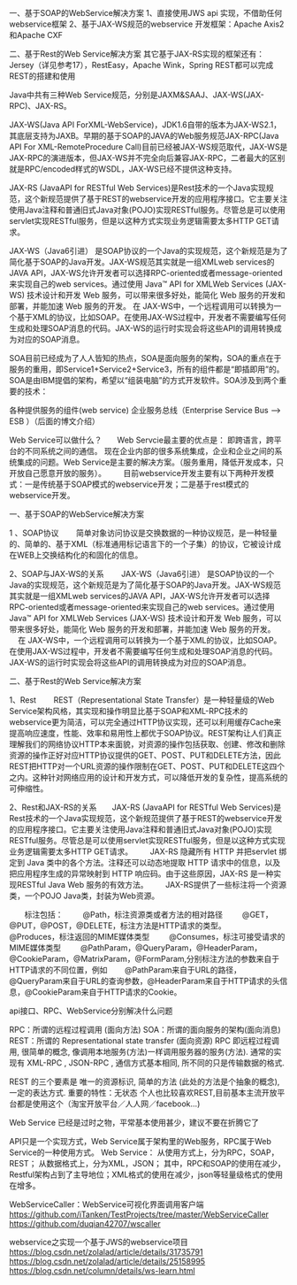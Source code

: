 一、基于SOAP的WebService解决方案
1、直接使用JWS api 实现，不借助任何webservice框架
2、基于JAX-WS规范的webservice 开发框架：Apache Axis2 和Apache CXF

二、基于Rest的Web Service解决方案
其它基于JAX-RS实现的框架还有：Jersey（详见参考17），RestEasy，Apache Wink，Spring REST都可以完成REST的搭建和使用


Java中共有三种Web Service规范，分别是JAXM&SAAJ、JAX-WS(JAX-RPC)、JAX-RS。

JAX-WS(Java API ForXML-WebService)，JDK1.6自带的版本为JAX-WS2.1，其底层支持为JAXB。早期的基于SOAP的JAVA的Web服务规范JAX-RPC(Java API For XML-RemoteProcedure Call)目前已经被JAX-WS规范取代，JAX-WS是JAX-RPC的演进版本，但JAX-WS并不完全向后兼容JAX-RPC，二者最大的区别就是RPC/encoded样式的WSDL，JAX-WS已经不提供这种支持。


JAX-RS (JavaAPI for RESTful Web Services)是Rest技术的一个Java实现规范，这个新规范提供了基于REST的webservice开发的应用程序接口。它主要关注使用Java注释和普通旧式Java对象(POJO)实现RESTful服务。尽管总是可以使用servlet实现RESTful服务，但是以这种方式实现业务逻辑需要太多HTTP GET请求。




JAX-WS（Java6引进） 是SOAP协议的一个Java的实现规范，这个新规范是为了简化基于SOAP的Java开发。JAX-WS规范其实就是一组XMLweb services的JAVA API，JAX-WS允许开发者可以选择RPC-oriented或者message-oriented来实现自己的web services。通过使用 Java™ API for XMLWeb Services (JAX-WS) 技术设计和开发 Web 服务，可以带来很多好处，能简化 Web 服务的开发和部署，并能加速 Web 服务的开发。
在 JAX-WS中，一个远程调用可以转换为一个基于XML的协议，比如SOAP。在使用JAX-WS过程中，开发者不需要编写任何生成和处理SOAP消息的代码。JAX-WS的运行时实现会将这些API的调用转换成为对应的SOAP消息。


SOA目前已经成为了人人皆知的热点，SOA是面向服务的架构，SOA的重点在于服务的重用，即Service1+Service2+Service3，所有的组件都是“即插即用”的。SOA是由IBM提倡的架构，希望以“组装电脑”的方式开发软件。SOA涉及到两个重要的技术：

各种提供服务的组件(web service)
企业服务总线（Enterprise Service Bus ——> ESB ）（后面的博文介绍）

 Web Service可以做什么？
      Web Servcie最主要的优点是： 即跨语言，跨平台的不同系统之间的通信。 现在企业内部的很多系统集成，企业和企业之间的系统集成的问题。Web Service是主要的解决方案。（服务重用，降低开发成本，只开放自己愿意开放的服务）。
       目前webservice开发主要有以下两种开发模式：一是传统基于SOAP模式的webservice开发；二是基于rest模式的webservice开发。


一、基于SOAP的WebService解决方案

1 、SOAP协议
       简单对象访问协议是交换数据的一种协议规范，是一种轻量的、简单的、基于XML（标准通用标记语言下的一个子集）的协议，它被设计成在WEB上交换结构化的和固化的信息。

2、SOAP与JAX-WS的关系
       JAX-WS（Java6引进） 是SOAP协议的一个Java的实现规范，这个新规范是为了简化基于SOAP的Java开发。JAX-WS规范其实就是一组XMLweb services的JAVA API，JAX-WS允许开发者可以选择RPC-oriented或者message-oriented来实现自己的web services。通过使用 Java™ API for XMLWeb Services (JAX-WS) 技术设计和开发 Web 服务，可以带来很多好处，能简化 Web 服务的开发和部署，并能加速 Web 服务的开发。
        在 JAX-WS中，一个远程调用可以转换为一个基于XML的协议，比如SOAP。在使用JAX-WS过程中，开发者不需要编写任何生成和处理SOAP消息的代码。JAX-WS的运行时实现会将这些API的调用转换成为对应的SOAP消息。


二、基于Rest的Web Service解决方案

1、Rest
       REST（Representational State Transfer）是一种轻量级的Web Service架构风格，其实现和操作明显比基于SOAP和XML-RPC技术的webservice更为简洁，可以完全通过HTTP协议实现，还可以利用缓存Cache来提高响应速度，性能、效率和易用性上都优于SOAP协议。REST架构让人们真正理解我们的网络协议HTTP本来面貌，对资源的操作包括获取、创建、修改和删除资源的操作正好对应HTTP协议提供的GET、POST、PUT和DELETE方法，因此REST把HTTP对一个URL资源的操作限制在GET、POST、PUT和DELETE这四个之内。这种针对网络应用的设计和开发方式，可以降低开发的复杂性，提高系统的可伸缩性。

2、Rest和JAX-RS的关系
      JAX-RS (JavaAPI for RESTful Web Services)是Rest技术的一个Java实现规范，这个新规范提供了基于REST的webservice开发的应用程序接口。它主要关注使用Java注释和普通旧式Java对象(POJO)实现RESTful服务。尽管总是可以使用servlet实现RESTful服务，但是以这种方式实现业务逻辑需要太多HTTP GET请求。
       JAX-RS 隐藏所有 HTTP 并把servlet 绑定到 Java 类中的各个方法。注释还可以动态地提取 HTTP 请求中的信息，以及把应用程序生成的异常映射到 HTTP 响应码。由于这些原因，JAX-RS 是一种实现RESTful Java Web 服务的有效方法。
       JAX-RS提供了一些标注将一个资源类，一个POJO Java类，封装为Web资源。

       标注包括：
        @Path，标注资源类或者方法的相对路径
        @GET，@PUT，@POST，@DELETE，标注方法是HTTP请求的类型。
        @Produces，标注返回的MIME媒体类型
        @Consumes，标注可接受请求的MIME媒体类型
        @PathParam，@QueryParam，@HeaderParam，@CookieParam，@MatrixParam，@FormParam,分别标注方法的参数来自于HTTP请求的不同位置，例如        @PathParam来自于URL的路径，@QueryParam来自于URL的查询参数，@HeaderParam来自于HTTP请求的头信息，@CookieParam来自于HTTP请求的Cookie。





api接口、RPC、WebService分别解决什么问题

RPC：所谓的远程过程调用 (面向方法)
SOA：所谓的面向服务的架构(面向消息)
REST：所谓的 Representational state transfer (面向资源)
RPC 即远程过程调用, 很简单的概念, 像调用本地服务(方法)一样调用服务器的服务(方法).
通常的实现有 XML-RPC , JSON-RPC , 通信方式基本相同, 所不同的只是传输数据的格式.

REST 的三个要素是 唯一的资源标识, 简单的方法 (此处的方法是个抽象的概念), 一定的表达方式.
重要的特性：无状态
个人也比较喜欢REST,目前基本主流开放平台都是使用这个（淘宝开放平台／人人网／facebook...)

Web Service 已经是过时之物，平常基本使用甚少，建议不要在折腾它了


API只是一个实现方式，Web Service属于架构里的Web服务，RPC属于Web Service的一种使用方式。
Web Service：
从使用方式上，分为RPC，SOAP，REST；
从数据格式上，分为XML，JSON；
其中，RPC和SOAP的使用在减少，Restful架构占到了主导地位；XML格式的使用在减少，json等轻量级格式的使用在增多。



WebServiceCaller：WebService可视化界面调用客户端
https://github.com/iTanken/TestProjects/tree/master/WebServiceCaller
https://github.com/duqian42707/wscaller


webservice之实现一个基于JWS的webservice项目
https://blog.csdn.net/zolalad/article/details/31735791
https://blog.csdn.net/zolalad/article/details/25158995
https://blog.csdn.net/column/details/ws-learn.html






